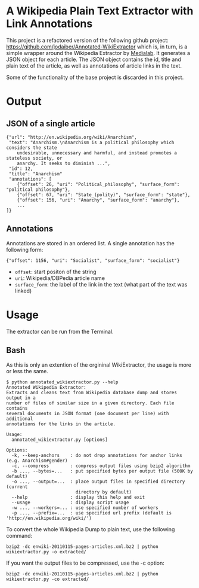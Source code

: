 # A Wikipedia Plain Text Extractor with Link Annotations
This project is a refactored version of the following github project:
   https://github.com/jodaiber/Annotated-WikiExtractor
which is, in turn, is a simple wrapper around the Wikipedia Extractor by [Medialab](http://medialab.di.unipi.it/wiki/Wikipedia_Extractor). It generates a JSON object for each article. The JSON object contains the id, title and plain text of the article, as well as annotations of article links in the text.

Some of the functionality of the base project is discarded in this project.

# Output

## JSON of a single article

	{"url": "http://en.wikipedia.org/wiki/Anarchism", 
	 "text": "Anarchism.\nAnarchism is a political philosophy which considers the state 
		undesirable, unnecessary and harmful, and instead promotes a stateless society, or 
		anarchy. It seeks to diminish ...",
	 "id": 12,
	 "title": "Anarchism"
	 "annotations": [
		{"offset": 26, "uri": "Political_philosophy", "surface_form": "political philosophy"},
		{"offset": 67, "uri": "State_(polity)", "surface_form": "state"},
		{"offset": 156, "uri": "Anarchy", "surface_form": "anarchy"},
		...
	]}


## Annotations

Annotations are stored in an ordered list. A single annotation has the following form:

	{"offset": 1156, "uri": "Socialist", "surface_form": "socialist"}
	
* `offset`: start positon of the string
* `uri`: Wikipedia/DBPedia article name
* `surface_form`: the label of the link in the text (what part of the text was linked)

# Usage

The extractor can be run from the Terminal.

## Bash

As this is only an extention of the orgininal WikiExtractor, the usage is more or less the same.

	$ python annotated_wikiextractor.py --help
	Annotated Wikipedia Extractor:
	Extracts and cleans text from Wikipedia database dump and stores output in a
	number of files of similar size in a given directory. Each file contains
	several documents in JSON format (one document per line) with additional
	annotations for the links in the article.

	Usage:
	  annotated_wikiextractor.py [options]

	Options:
	  -k, --keep-anchors    : do not drop annotations for anchor links (e.g. Anarchism#gender)
	  -c, --compress        : compress output files using bzip2 algorithm
	  -b ..., --bytes=...   : put specified bytes per output file (500K by default)
	  -o ..., --output=...  : place output files in specified directory (current
	                          directory by default)
	  --help                : display this help and exit
	  --usage               : display script usage
	  -w ..., --workers=... : use specified number of workers
	  -p ..., --prefix=...  : use specified url prefix (default is 'http://en.wikipedia.org/wiki/')

To convert the whole Wikipedia Dump to plain text, use the following command:

	bzip2 -dc enwiki-20110115-pages-articles.xml.bz2 | python wikiextractor.py -o extracted/

If you want the output files to be compressed, use the -c option:

	bzip2 -dc enwiki-20110115-pages-articles.xml.bz2 | python wikiextractor.py -co extracted/

